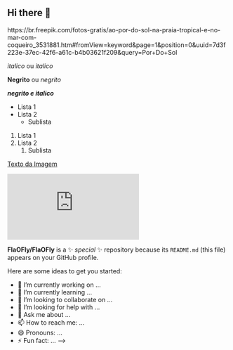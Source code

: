 ## Hi there 👋


<!-- Cabeçalho -->https://br.freepik.com/fotos-gratis/ao-por-do-sol-na-praia-tropical-e-no-mar-com-coqueiro_3531881.htm#fromView=keyword&page=1&position=0&uuid=7d3f223e-37ec-42f6-a61c-b4b03621f209&query=Por+Do+Sol

*italico* ou _italico_

**Negrito** ou _negrito_

___negrito e italico___

- Lista 1
- Lista 2
  - Sublista

1. Lista 1
2. Lista 2
   1. Sublista

[Texto da Imagem](https://br.freepik.com/fotos-gratis/belas-praias-tropicais-mar-e-oceano-com-palmeiras-de-coco-ao-nascer-do-sol_3531876.htm#fromView=keyword&page=1&position=18&uuid=8936ff9d-2c80-439e-b2d8-2cd10e6a1a6c&query=Por+Do+Sol)

![Texto da imagem](https://br.freepik.com/fotos-gratis/belas-praias-tropicais-mar-e-oceano-com-palmeiras-de-coco-ao-nascer-do-sol_3531876.htm#fromView=keyword&page=1&position=18&uuid=8936ff9d-2c80-439e-b2d8-2cd10e6a1a6c&query=Por+Do+Sol)













**FlaOFly/FlaOFly** is a ✨ _special_ ✨ repository because its `README.md` (this file) appears on your GitHub profile.

Here are some ideas to get you started:

- 🔭 I’m currently working on ...
- 🌱 I’m currently learning ...
- 👯 I’m looking to collaborate on ...
- 🤔 I’m looking for help with ...
- 💬 Ask me about ...
- 📫 How to reach me: ...
- 😄 Pronouns: ...
- ⚡ Fun fact: ...
-->
